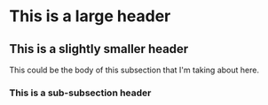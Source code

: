 # This is a large header

## This is a slightly smaller header

This could be the body of this subsection that I'm taking about here.

### This is a sub-subsection header
